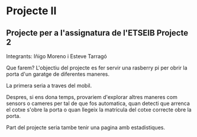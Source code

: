 # Projecte II
## Projecte per a l'assignatura de l'ETSEIB Projecte 2

Integrants: Iñigo Moreno i Esteve Tarragó

Que farem?
L'objectiu del projecte es fer servir una rasberry pi per obrir la porta d'un garatge de diferentes maneres.

La primera seria a traves del mobil.

Despres, si ens dona temps, provariem d'explorar altres maneres com sensors o cameres per tal de que fos automatica, quan detecti que arrenca el cotxe s'obre la porta o quan llegeix la matricula del cotxe correcte obre la porta.

Part del projecte seria tambe tenir una pagina amb estadistiques.
